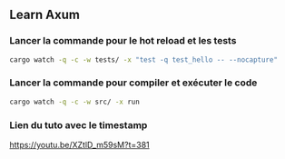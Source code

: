 ## Learn Axum

### Lancer la commande pour le hot reload et les tests

```sh
cargo watch -q -c -w tests/ -x "test -q test_hello -- --nocapture"
```

### Lancer la commande pour compiler et exécuter le code

```sh
cargo watch -q -c -w src/ -x run
```

### Lien du tuto avec le timestamp

https://youtu.be/XZtlD_m59sM?t=381
